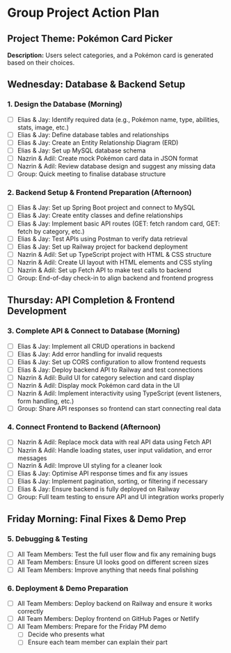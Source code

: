 # Group Project Action Plan

## Project Theme: Pokémon Card Picker
**Description:** Users select categories, and a Pokémon card is generated based on their choices.

## Wednesday: Database & Backend Setup

### 1. Design the Database (Morning)
- [ ] Elias & Jay: Identify required data (e.g., Pokémon name, type, abilities, stats, image, etc.)
- [ ] Elias & Jay: Define database tables and relationships
- [ ] Elias & Jay: Create an Entity Relationship Diagram (ERD)
- [ ] Elias & Jay: Set up MySQL database schema
- [ ] Nazrin & Adil: Create mock Pokémon card data in JSON format
- [ ] Nazrin & Adil: Review database design and suggest any missing data
- [ ] Group: Quick meeting to finalise database structure

### 2. Backend Setup & Frontend Preparation (Afternoon)
- [ ] Elias & Jay: Set up Spring Boot project and connect to MySQL
- [ ] Elias & Jay: Create entity classes and define relationships
- [ ] Elias & Jay: Implement basic API routes (GET: fetch random card, GET: fetch by category, etc.)
- [ ] Elias & Jay: Test APIs using Postman to verify data retrieval
- [ ] Elias & Jay: Set up Railway project for backend deployment
- [ ] Nazrin & Adil: Set up TypeScript project with HTML & CSS structure
- [ ] Nazrin & Adil: Create UI layout with HTML elements and CSS styling
- [ ] Nazrin & Adil: Set up Fetch API to make test calls to backend
- [ ] Group: End-of-day check-in to align backend and frontend progress

## Thursday: API Completion & Frontend Development

### 3. Complete API & Connect to Database (Morning)
- [ ] Elias & Jay: Implement all CRUD operations in backend
- [ ] Elias & Jay: Add error handling for invalid requests
- [ ] Elias & Jay: Set up CORS configuration to allow frontend requests
- [ ] Elias & Jay: Deploy backend API to Railway and test connections
- [ ] Nazrin & Adil: Build UI for category selection and card display
- [ ] Nazrin & Adil: Display mock Pokémon card data in the UI
- [ ] Nazrin & Adil: Implement interactivity using TypeScript (event listeners, form handling, etc.)
- [ ] Group: Share API responses so frontend can start connecting real data

### 4. Connect Frontend to Backend (Afternoon)
- [ ] Nazrin & Adil: Replace mock data with real API data using Fetch API
- [ ] Nazrin & Adil: Handle loading states, user input validation, and error messages
- [ ] Nazrin & Adil: Improve UI styling for a cleaner look
- [ ] Elias & Jay: Optimise API response times and fix any issues
- [ ] Elias & Jay: Implement pagination, sorting, or filtering if necessary
- [ ] Elias & Jay: Ensure backend is fully deployed on Railway
- [ ] Group: Full team testing to ensure API and UI integration works properly

## Friday Morning: Final Fixes & Demo Prep

### 5. Debugging & Testing
- [ ] All Team Members: Test the full user flow and fix any remaining bugs
- [ ] All Team Members: Ensure UI looks good on different screen sizes
- [ ] All Team Members: Improve anything that needs final polishing

### 6. Deployment & Demo Preparation
- [ ] All Team Members: Deploy backend on Railway and ensure it works correctly
- [ ] All Team Members: Deploy frontend on GitHub Pages or Netlify
- [ ] All Team Members: Prepare for the Friday PM demo
  - [ ] Decide who presents what
  - [ ] Ensure each team member can explain their part
